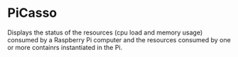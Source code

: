 # PiCasso
Displays the status of the resources (cpu load and memory usage) consumed by a Raspberry Pi computer and the resources consumed by one or more containrs instantiated in the Pi.
